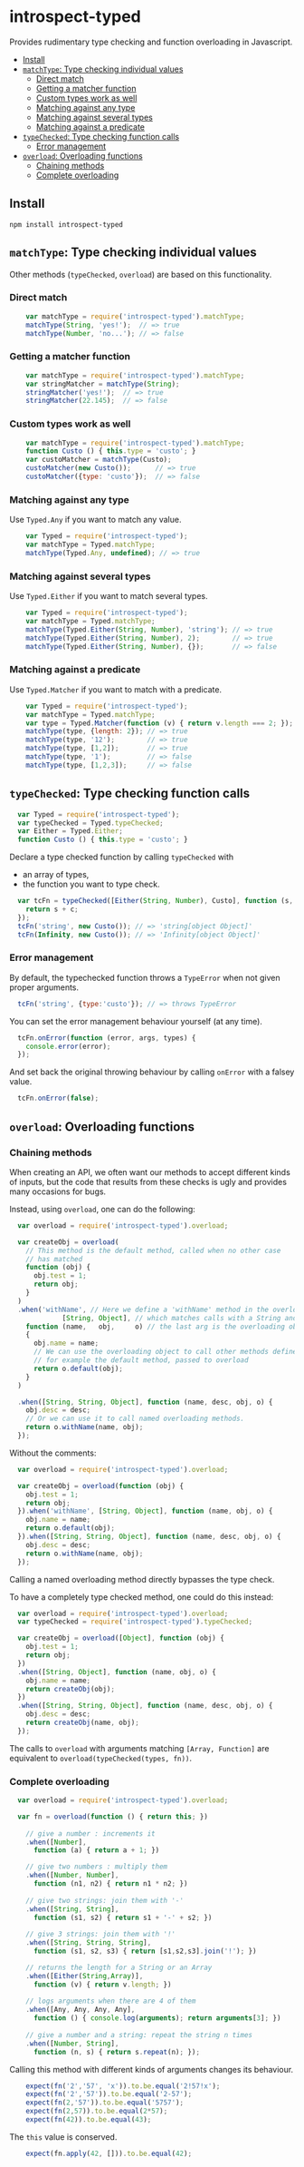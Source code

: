 # introspect-typed

Provides rudimentary type checking and function overloading in Javascript.

<!-- toc -->

* [Install](#install)
* [`matchType`: Type checking individual values](#matchtype-type-checking-individual-values)
  * [Direct match](#direct-match)
  * [Getting a matcher function](#getting-a-matcher-function)
  * [Custom types work as well](#custom-types-work-as-well)
  * [Matching against any type](#matching-against-any-type)
  * [Matching against several types](#matching-against-several-types)
  * [Matching against a predicate](#matching-against-a-predicate)
* [`typeChecked`: Type checking function calls](#typechecked-type-checking-function-calls)
  * [Error management](#error-management)
* [`overload`: Overloading functions](#overload-overloading-functions)
  * [Chaining methods](#chaining-methods)
  * [Complete overloading](#complete-overloading)

<!-- toc stop -->

## Install

    npm install introspect-typed

## `matchType`: Type checking individual values

Other methods (`typeChecked`, `overload`) are based on this functionality.

### Direct match

```javascript
    var matchType = require('introspect-typed').matchType;
    matchType(String, 'yes!');  // => true
    matchType(Number, 'no...'); // => false
```

### Getting a matcher function

```javascript
    var matchType = require('introspect-typed').matchType;
    var stringMatcher = matchType(String);
    stringMatcher('yes!');  // => true
    stringMatcher(22.145);  // => false
```

### Custom types work as well

```javascript
    var matchType = require('introspect-typed').matchType;
    function Custo () { this.type = 'custo'; }
    var custoMatcher = matchType(Custo);
    custoMatcher(new Custo());      // => true
    custoMatcher({type: 'custo'});  // => false
```

### Matching against any type

Use `Typed.Any` if you want to match any value.

```javascript
    var Typed = require('introspect-typed');
    var matchType = Typed.matchType;
    matchType(Typed.Any, undefined); // => true
```

### Matching against several types

Use `Typed.Either` if you want to match several types.

```javascript
    var Typed = require('introspect-typed');
    var matchType = Typed.matchType;
    matchType(Typed.Either(String, Number), 'string'); // => true
    matchType(Typed.Either(String, Number), 2);        // => true
    matchType(Typed.Either(String, Number), {});       // => false
```

### Matching against a predicate

Use `Typed.Matcher` if you want to match with a predicate.

```javascript
    var Typed = require('introspect-typed');
    var matchType = Typed.matchType;
    var type = Typed.Matcher(function (v) { return v.length === 2; });
    matchType(type, {length: 2}); // => true
    matchType(type, '12');        // => true
    matchType(type, [1,2]);       // => true
    matchType(type, '1');         // => false
    matchType(type, [1,2,3]);     // => false
```

## `typeChecked`: Type checking function calls

```javascript
  var Typed = require('introspect-typed');
  var typeChecked = Typed.typeChecked;
  var Either = Typed.Either;
  function Custo () { this.type = 'custo'; }
```

Declare a type checked function by calling `typeChecked` with
- an array of types,
- the function you want to type check.

```javascript
  var tcFn = typeChecked([Either(String, Number), Custo], function (s, c) {
    return s + c;
  });
  tcFn('string', new Custo()); // => 'string[object Object]'
  tcFn(Infinity, new Custo()); // => 'Infinity[object Object]'
```

### Error management

By default, the typechecked function throws a `TypeError` when not given
proper arguments.

```javascript
  tcFn('string', {type:'custo'}); // => throws TypeError
```

You can set the error management behaviour yourself (at any time).

```javascript
  tcFn.onError(function (error, args, types) {
    console.error(error);
  });
```

And set back the original throwing behaviour by calling `onError` with 
a falsey value.

```javascript
  tcFn.onError(false);
```

## `overload`: Overloading functions

### Chaining methods

When creating an API, we often want our methods to accept different kinds 
of inputs, but the code that results from these checks is ugly and provides
many occasions for bugs.

Instead, using `overload`, one can do the following:

```javascript
  var overload = require('introspect-typed').overload;

  var createObj = overload(
    // This method is the default method, called when no other case 
    // has matched
    function (obj) {
      obj.test = 1;
      return obj;
    }
  )
  .when('withName', // Here we define a 'withName' method in the overloading object
             [String, Object], // which matches calls with a String and an Object
    function (name,   obj,     o) // the last arg is the overloading object
    {
      obj.name = name;
      // We can use the overloading object to call other methods defined 
      // for example the default method, passed to overload
      return o.default(obj);
    }
  )

  .when([String, String, Object], function (name, desc, obj, o) {
    obj.desc = desc;
    // Or we can use it to call named overloading methods.
    return o.withName(name, obj);
  });
```

Without the comments:

```javascript
  var overload = require('introspect-typed').overload;

  var createObj = overload(function (obj) {
    obj.test = 1;
    return obj;
  }).when('withName', [String, Object], function (name, obj, o) {
    obj.name = name;
    return o.default(obj);
  }).when([String, String, Object], function (name, desc, obj, o) {
    obj.desc = desc;
    return o.withName(name, obj);
  });
```

Calling a named overloading method directly bypasses the type check.

To have a completely type checked method, one could do this instead:

```javascript
  var overload = require('introspect-typed').overload;
  var typeChecked = require('introspect-typed').typeChecked;

  var createObj = overload([Object], function (obj) {
    obj.test = 1;
    return obj;
  })
  .when([String, Object], function (name, obj, o) {
    obj.name = name;
    return createObj(obj);
  })
  .when([String, String, Object], function (name, desc, obj, o) {
    obj.desc = desc;
    return createObj(name, obj);
  });
```

The calls to `overload` with arguments matching `[Array, Function]` are 
equivalent to `overload(typeChecked(types, fn))`.

### Complete overloading

```javascript
  var overload = require('introspect-typed').overload;

  var fn = overload(function () { return this; })
    
    // give a number : increments it
    .when([Number], 
      function (a) { return a + 1; })

    // give two numbers : multiply them
    .when([Number, Number], 
      function (n1, n2) { return n1 * n2; })
    
    // give two strings: join them with '-'
    .when([String, String], 
      function (s1, s2) { return s1 + '-' + s2; })
    
    // give 3 strings: join them with '!'
    .when([String, String, String], 
      function (s1, s2, s3) { return [s1,s2,s3].join('!'); })

    // returns the length for a String or an Array
    .when([Either(String,Array)], 
      function (v) { return v.length; })
    
    // logs arguments when there are 4 of them
    .when([Any, Any, Any, Any], 
      function () { console.log(arguments); return arguments[3]; })
    
    // give a number and a string: repeat the string n times
    .when([Number, String], 
      function (n, s) { return s.repeat(n); });
```


Calling this method with different kinds of arguments changes its behaviour.

```javascript
    expect(fn('2','57', 'x')).to.be.equal('2!57!x');
    expect(fn('2','57')).to.be.equal('2-57');
    expect(fn(2,'57')).to.be.equal('5757');
    expect(fn(2,57)).to.be.equal(2*57);
    expect(fn(42)).to.be.equal(43);
```

The `this` value is conserved.

```javascript
    expect(fn.apply(42, [])).to.be.equal(42);
```
